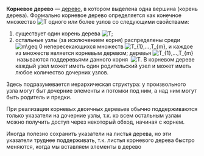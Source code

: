 **Корневое дерево** — [дерево](Tree), в котором выделена одна вершина (корень дерева). Формально корневое дерево определяется как конечное множество ![T](https://wikimedia.org/api/rest_v1/media/math/render/svg/ec7200acd984a1d3a3d7dc455e262fbe54f7f6e0) одного или более узлов со следующими свойствами:

1. существует один корень дерева ![T](https://wikimedia.org/api/rest_v1/media/math/render/svg/ec7200acd984a1d3a3d7dc455e262fbe54f7f6e0);
2. остальные узлы (за исключением корня) распределены среди ![m\geq 0](https://wikimedia.org/api/rest_v1/media/math/render/svg/b0d2d765e4cfd7adfbca9ae0e37e75a2811c0333) непересекающихся множеств ![T_{1},...,T_{m}](https://wikimedia.org/api/rest_v1/media/math/render/svg/ed7e6fdde555ab526b30398638aacb596d708c10), и каждое из множеств является корневым деревом; деревья ![T_{1},...,T_{m}](https://wikimedia.org/api/rest_v1/media/math/render/svg/ed7e6fdde555ab526b30398638aacb596d708c10) называются поддеревьями данного корня  ![T](https://wikimedia.org/api/rest_v1/media/math/render/svg/ec7200acd984a1d3a3d7dc455e262fbe54f7f6e0).
В корневом дереве каждый узел может иметь один родительский узел и может иметь любое количество дочерних узлов.

Здесь подразумевается иерархическая структура: у произвольного узла могут быт дочерние элементы и потомки под ним, а над ним могут быть родитель и предки.

При реализации корневых двоичных деревьев обычно поддерживаются только указатели на дочерние узлы, т.к. ко всем остальным узлам можно получить доступ через некоторый обход, начиная с корнем.

Иногда полезно сохранить указатели на листья дерева, но эти указатели труднее поддерживать, т.к. листья корневого дерева быстро меняются, когда мы вставляем элементы в дерево